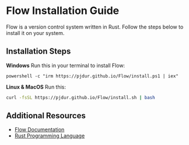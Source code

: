 # Flow Installation Guide

Flow is a version control system written in Rust. Follow the steps below to install it on your system.

## Installation Steps

**Windows**
Run this in your terminal to install Flow:
```
powershell -c "irm https://pjdur.github.io/Flow/install.ps1 | iex"
```

**Linux & MacOS**
Run this:
```bash
curl -fsSL https://pjdur.github.io/Flow/install.sh | bash
```

## Additional Resources

- [Flow Documentation](https://github.com/Pjdur/flow/wiki)
- [Rust Programming Language](https://www.rust-lang.org/)
